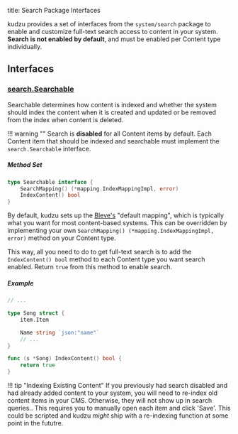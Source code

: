 title: Search Package Interfaces

kudzu provides a set of interfaces from the `system/search` package to enable and customize full-text search access to content in your system. **Search is not enabled by default**, and must be enabled per Content type individually.

## Interfaces

### [search.Searchable](https://godoc.org/github.com/kudzu-cms/kudzu/system/search#Searchable)
Searchable determines how content is indexed and whether the system should index the content when it is created and updated or be removed from the index when content is deleted.

!!! warning ""
    Search is **disabled** for all Content items by default. Each Content item that should be indexed and searchable must implement the `search.Searchable` interface.

##### Method Set

```go
type Searchable interface {
    SearchMapping() (*mapping.IndexMappingImpl, error)
    IndexContent() bool
}
```

By default, kudzu sets up the [Bleve's](http://blevesearch.com) "default mapping", which is typically what you want for most content-based systems. This can be overridden by implementing your own `SearchMapping() (*mapping.IndexMappingImpl, error)` method on your Content type.

This way, all you need to do to get full-text search is to add the `IndexContent() bool` method to each Content type you want search enabled. Return `true` from this method to enable search.


##### Example
```go
// ...

type Song struct {
    item.Item

    Name string `json:"name"`
    // ...
}

func (s *Song) IndexContent() bool {
    return true
}
```

!!! tip "Indexing Existing Content"
    If you previously had search disabled and had already added content to your system, you will need to re-index old content items in your CMS. Otherwise, they will not show up in search queries.. This requires you to manually open each item and click 'Save'. This could be scripted and kudzu _might_ ship with a re-indexing function at some point in the fututre.
